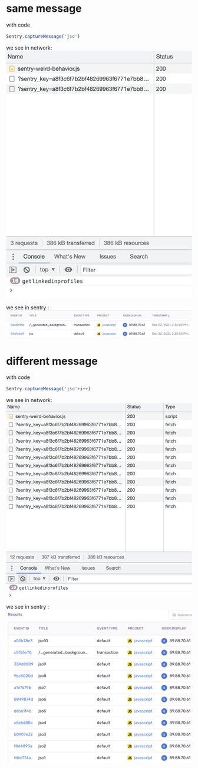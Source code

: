 # same message
with code
```javascript
Sentry.captureMessage('jso')
```
we see in network:
![network same message](img/network-i.png)

we see in sentry :
![sentry same message](img/sentry-i.png)

# different message
with code
```javascript
Sentry.captureMessage('jso'+i++)
```
we see in network:
![network different message](img/network-i++.png)

we see in sentry :
![sentry different message](img/sentry-i++.png)